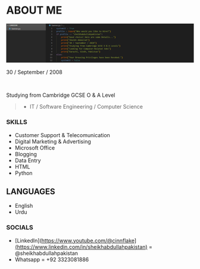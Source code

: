 # ABOUT ME

![banner](https://github.com/sheikhabdullahpakistan/bio/blob/main/banner.png)

30 / September / 2008

<br>

Studying from Cambridge GCSE O & A Level
> - IT / Software Engineering / Computer Science

### SKILLS

- Customer Support & Telecomunication
- Digital Marketing & Advertising
- Microsoft Office
- Blogging
- Data Entry
- HTML
- Python

## LANGUAGES

- English
- Urdu

### SOCIALS

- [LinkedIn](https://www.youtube.com/@cinnflake](https://www.linkedin.com/in/sheikhabdullahpakistan) = @sheikhabdullahpakistan
- Whatsapp = +92 3323081886
